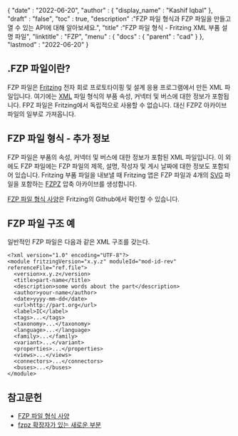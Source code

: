 {
  "date" : "2022-06-20",
  "author" : {
    "display_name" : "Kashif Iqbal"
},
  "draft" : "false",
  "toc" : true,
  "description" :"FZP 파일 형식과 FZP 파일을 만들고 열 수 있는 API에 대해 알아보세요.",
  "title" :"FZP 파일 형식 - Fritzing XML 부품 설명 파일",
  "linktitle" : "FZP",
  "menu" : {
    "docs" : {
      "parent" : "cad"
}
},
  "lastmod" : "2022-06-20"
}

## .FZP 파일이란?

FZP 파일은 [Fritzing](https://fritzing.org/) 전자 회로 프로토타이핑 및 설계 응용 프로그램에서 만든 XML 파일입니다. 여기에는 [XML](/ko/web/xml/) 파일 형식의 부품 속성, 커넥터 및 버스에 대한 정보가 포함됩니다. FPZ 파일은 Fritzing에서 독립적으로 사용할 수 없습니다. 대신 FZPZ 아카이브 파일의 일부로 가져옵니다.

## FZP 파일 형식 - 추가 정보

FZP 파일은 부품의 속성, 커넥터 및 버스에 대한 정보가 포함된 XML 파일입니다. 이 외에도 FZP 파일에는 FZP 파일의 제목, 설명, 작성자 및 게시 날짜에 대한 정보도 포함되어 있습니다. Fritzing 부품 파일을 내보낼 때 Fritzing 앱은 FZP 파일과 4개의 [SVG](/ko/page-description-language/svg/) 파일을 포함하는 [FZPZ](/ko/compression/fzpz/) 압축 아카이브를 생성합니다.

[FZP 파일 형식 사양](https://github.com/fritzing/fzp/blob/master/docs/README.md)은 Fritzing의 Github에서 확인할 수 있습니다.

## FZP 파일 구조 예

일반적인 FZP 파일은 다음과 같은 XML 구조를 갖는다.

```
<?xml version="1.0" encoding="UTF-8"?>
<module fritzingVersion="x.y.z" moduleId="mod-id-rev" referenceFile="ref.file">
  <version>x.y.z</version>
  <title>part-name</title>
  <description>some words about the part</description>
  <author>your-name</author>
  <date>yyyy-mm-dd</date>
  <url>http://part.org</url>
  <label>IC</label>
  <tags>...</tags>
  <taxonomy>...</taxonomy>
  <language>...</language>
  <family>...</family>
  <variant>...</variant>
  <properties>...</properties>
  <views>...</views>
  <connectors>...</connectors>
  <buses>...</buses>
</module>
```
## 참고문헌

* [FZP 파일 형식 사양](https://github.com/fritzing/fzp/blob/master/docs/README.md)
* [fzpz 확장자가 있는 새로운 부분](https://forum.fritzing.org/t/new-parts-with-fzpz-extension/8007/2)

